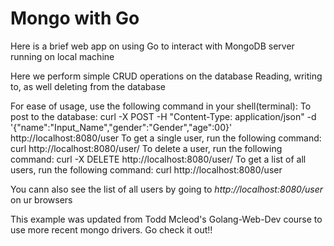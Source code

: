 # Mongo with Go

Here is a brief web app on using Go to interact with MongoDB server running on local machine

Here we  perform simple CRUD operations on the database
Reading, writing to, as well deleting from the database

For ease of usage, use the following command in your shell(terminal):
    To post to the database:
        curl -X POST -H "Content-Type: application/json" -d '{"name":"Input_Name","gender":"Gender","age":00}' http://localhost:8080/user
    To get a single user, run the following command:
        curl http://localhost:8080/user/<enter-user-id-here>
    To delete a user, run the following command:
        curl -X DELETE http://localhost:8080/user/<enter-user-id-here>
    To get a list of all users, run the following command:
        curl  http://localhost:8080/user
    
You cann also see the list of all users by going to *http://localhost:8080/user* on ur browsers

This example was updated from Todd Mcleod's Golang-Web-Dev course to use more recent mongo drivers.
Go check it out!!
